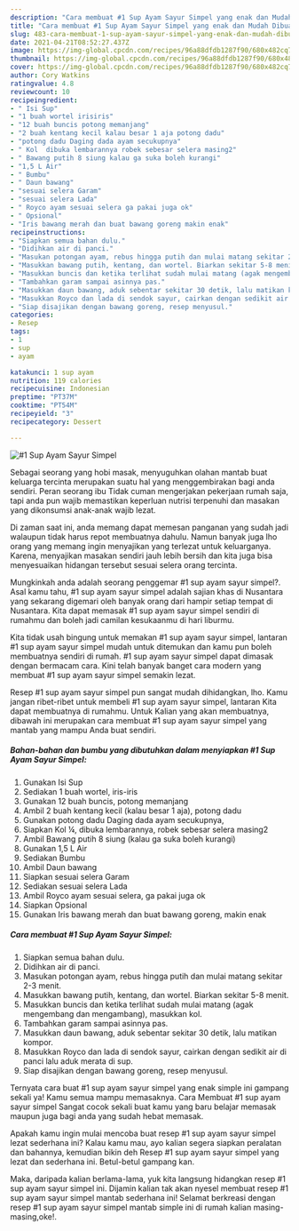 ```yaml
---
description: "Cara membuat #1 Sup Ayam Sayur Simpel yang enak dan Mudah Dibuat"
title: "Cara membuat #1 Sup Ayam Sayur Simpel yang enak dan Mudah Dibuat"
slug: 483-cara-membuat-1-sup-ayam-sayur-simpel-yang-enak-dan-mudah-dibuat
date: 2021-04-21T08:52:27.437Z
image: https://img-global.cpcdn.com/recipes/96a88dfdb1287f90/680x482cq70/1-sup-ayam-sayur-simpel-foto-resep-utama.jpg
thumbnail: https://img-global.cpcdn.com/recipes/96a88dfdb1287f90/680x482cq70/1-sup-ayam-sayur-simpel-foto-resep-utama.jpg
cover: https://img-global.cpcdn.com/recipes/96a88dfdb1287f90/680x482cq70/1-sup-ayam-sayur-simpel-foto-resep-utama.jpg
author: Cory Watkins
ratingvalue: 4.8
reviewcount: 10
recipeingredient:
- " Isi Sup"
- "1 buah wortel irisiris"
- "12 buah buncis potong memanjang"
- "2 buah kentang kecil kalau besar 1 aja potong dadu"
- "potong dadu Daging dada ayam secukupnya"
- " Kol  dibuka lembarannya robek sebesar selera masing2"
- " Bawang putih 8 siung kalau ga suka boleh kurangi"
- "1,5 L Air"
- " Bumbu"
- " Daun bawang"
- "sesuai selera Garam"
- "sesuai selera Lada"
- " Royco ayam sesuai selera ga pakai juga ok"
- " Opsional"
- "Iris bawang merah dan buat bawang goreng makin enak"
recipeinstructions:
- "Siapkan semua bahan dulu."
- "Didihkan air di panci."
- "Masukan potongan ayam, rebus hingga putih dan mulai matang sekitar 2-3 menit."
- "Masukkan bawang putih, kentang, dan wortel. Biarkan sekitar 5-8 menit."
- "Masukkan buncis dan ketika terlihat sudah mulai matang (agak mengembang dan mengambang), masukkan kol."
- "Tambahkan garam sampai asinnya pas."
- "Masukkan daun bawang, aduk sebentar sekitar 30 detik, lalu matikan kompor."
- "Masukkan Royco dan lada di sendok sayur, cairkan dengan sedikit air di panci lalu aduk merata di sup."
- "Siap disajikan dengan bawang goreng, resep menyusul."
categories:
- Resep
tags:
- 1
- sup
- ayam

katakunci: 1 sup ayam 
nutrition: 119 calories
recipecuisine: Indonesian
preptime: "PT37M"
cooktime: "PT54M"
recipeyield: "3"
recipecategory: Dessert

---
```



![#1 Sup Ayam Sayur Simpel](https://img-global.cpcdn.com/recipes/96a88dfdb1287f90/680x482cq70/1-sup-ayam-sayur-simpel-foto-resep-utama.jpg)

Sebagai seorang yang hobi masak, menyuguhkan olahan mantab buat keluarga tercinta merupakan suatu hal yang menggembirakan bagi anda sendiri. Peran seorang ibu Tidak cuman mengerjakan pekerjaan rumah saja, tapi anda pun wajib memastikan keperluan nutrisi terpenuhi dan masakan yang dikonsumsi anak-anak wajib lezat.

Di zaman  saat ini, anda memang dapat memesan panganan yang sudah jadi walaupun tidak harus repot membuatnya dahulu. Namun banyak juga lho orang yang memang ingin menyajikan yang terlezat untuk keluarganya. Karena, menyajikan masakan sendiri jauh lebih bersih dan kita juga bisa menyesuaikan hidangan tersebut sesuai selera orang tercinta. 



Mungkinkah anda adalah seorang penggemar #1 sup ayam sayur simpel?. Asal kamu tahu, #1 sup ayam sayur simpel adalah sajian khas di Nusantara yang sekarang digemari oleh banyak orang dari hampir setiap tempat di Nusantara. Kita dapat memasak #1 sup ayam sayur simpel sendiri di rumahmu dan boleh jadi camilan kesukaanmu di hari liburmu.

Kita tidak usah bingung untuk memakan #1 sup ayam sayur simpel, lantaran #1 sup ayam sayur simpel mudah untuk ditemukan dan kamu pun boleh membuatnya sendiri di rumah. #1 sup ayam sayur simpel dapat dimasak dengan bermacam cara. Kini telah banyak banget cara modern yang membuat #1 sup ayam sayur simpel semakin lezat.

Resep #1 sup ayam sayur simpel pun sangat mudah dihidangkan, lho. Kamu jangan ribet-ribet untuk membeli #1 sup ayam sayur simpel, lantaran Kita dapat membuatnya di rumahmu. Untuk Kalian yang akan membuatnya, dibawah ini merupakan cara membuat #1 sup ayam sayur simpel yang mantab yang mampu Anda buat sendiri.

<!--inarticleads1-->

##### Bahan-bahan dan bumbu yang dibutuhkan dalam menyiapkan #1 Sup Ayam Sayur Simpel:

1. Gunakan  Isi Sup
1. Sediakan 1 buah wortel, iris-iris
1. Gunakan 12 buah buncis, potong memanjang
1. Ambil 2 buah kentang kecil (kalau besar 1 aja), potong dadu
1. Gunakan potong dadu Daging dada ayam secukupnya,
1. Siapkan  Kol ¼, dibuka lembarannya, robek sebesar selera masing2
1. Ambil  Bawang putih 8 siung (kalau ga suka boleh kurangi)
1. Gunakan 1,5 L Air
1. Sediakan  Bumbu
1. Ambil  Daun bawang
1. Siapkan sesuai selera Garam
1. Sediakan sesuai selera Lada
1. Ambil  Royco ayam sesuai selera, ga pakai juga ok
1. Siapkan  Opsional
1. Gunakan Iris bawang merah dan buat bawang goreng, makin enak




<!--inarticleads2-->

##### Cara membuat #1 Sup Ayam Sayur Simpel:

1. Siapkan semua bahan dulu.
1. Didihkan air di panci.
1. Masukan potongan ayam, rebus hingga putih dan mulai matang sekitar 2-3 menit.
1. Masukkan bawang putih, kentang, dan wortel. Biarkan sekitar 5-8 menit.
1. Masukkan buncis dan ketika terlihat sudah mulai matang (agak mengembang dan mengambang), masukkan kol.
1. Tambahkan garam sampai asinnya pas.
1. Masukkan daun bawang, aduk sebentar sekitar 30 detik, lalu matikan kompor.
1. Masukkan Royco dan lada di sendok sayur, cairkan dengan sedikit air di panci lalu aduk merata di sup.
1. Siap disajikan dengan bawang goreng, resep menyusul.




Ternyata cara buat #1 sup ayam sayur simpel yang enak simple ini gampang sekali ya! Kamu semua mampu memasaknya. Cara Membuat #1 sup ayam sayur simpel Sangat cocok sekali buat kamu yang baru belajar memasak maupun juga bagi anda yang sudah hebat memasak.

Apakah kamu ingin mulai mencoba buat resep #1 sup ayam sayur simpel lezat sederhana ini? Kalau kamu mau, ayo kalian segera siapkan peralatan dan bahannya, kemudian bikin deh Resep #1 sup ayam sayur simpel yang lezat dan sederhana ini. Betul-betul gampang kan. 

Maka, daripada kalian berlama-lama, yuk kita langsung hidangkan resep #1 sup ayam sayur simpel ini. Dijamin kalian tak akan nyesel membuat resep #1 sup ayam sayur simpel mantab sederhana ini! Selamat berkreasi dengan resep #1 sup ayam sayur simpel mantab simple ini di rumah kalian masing-masing,oke!.

